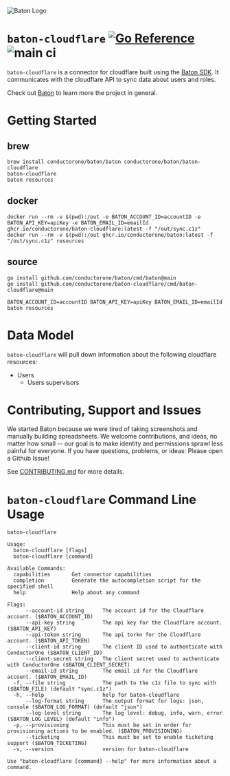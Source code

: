 ![Baton Logo](./docs/images/baton-logo.png)

# `baton-cloudflare` [![Go Reference](https://pkg.go.dev/badge/github.com/conductorone/baton-cloudflare.svg)](https://pkg.go.dev/github.com/conductorone/baton-cloudflare) ![main ci](https://github.com/conductorone/baton-cloudflare/actions/workflows/main.yaml/badge.svg)

`baton-cloudflare` is a connector for cloudflare built using the [Baton SDK](https://github.com/conductorone/baton-sdk). It communicates with the cloudflare API to sync data about users and roles.

Check out [Baton](https://github.com/conductorone/baton) to learn more the project in general.

# Getting Started

## brew

```
brew install conductorone/baton/baton conductorone/baton/baton-cloudflare
baton-cloudflare
baton resources
```

## docker

```
docker run --rm -v $(pwd):/out -e BATON_ACCOUNT_ID=accountID -e BATON_API_KEY=apiKey -e BATON_EMAIL_ID=emailId ghcr.io/conductorone/baton-cloudflare:latest -f "/out/sync.c1z"
docker run --rm -v $(pwd):/out ghcr.io/conductorone/baton:latest -f "/out/sync.c1z" resources
```

## source

```
go install github.com/conductorone/baton/cmd/baton@main
go install github.com/conductorone/baton-cloudflare/cmd/baton-cloudflare@main

BATON_ACCOUNT_ID=accountID BATON_API_KEY=apiKey BATON_EMAIL_ID=emailId
baton resources
```

# Data Model

`baton-cloudflare` will pull down information about the following cloudflare resources:
- Users
  - Users supervisors

# Contributing, Support and Issues

We started Baton because we were tired of taking screenshots and manually building spreadsheets. We welcome contributions, and ideas, no matter how small -- our goal is to make identity and permissions sprawl less painful for everyone. If you have questions, problems, or ideas: Please open a Github Issue!

See [CONTRIBUTING.md](https://github.com/ConductorOne/baton/blob/main/CONTRIBUTING.md) for more details.

# `baton-cloudflare` Command Line Usage

```
baton-cloudflare

Usage:
  baton-cloudflare [flags]
  baton-cloudflare [command]

Available Commands:
  capabilities       Get connector capabilities
  completion         Generate the autocompletion script for the specified shell
  help               Help about any command

Flags:
      --account-id string      The account id for the Cloudflare account. ($BATON_ACCOUNT_ID)
      --api-key string         The api key for the Cloudflare account. ($BATON_API_KEY)
      --api-token string       The api torkn for the Cloudflare account. ($BATON_API_TOKEN)
      --client-id string       The client ID used to authenticate with ConductorOne ($BATON_CLIENT_ID)
      --client-secret string   The client secret used to authenticate with ConductorOne ($BATON_CLIENT_SECRET)
      --email-id string        The email id for the Cloudflare account. ($BATON_EMAIL_ID)
  -f, --file string            The path to the c1z file to sync with ($BATON_FILE) (default "sync.c1z")
  -h, --help                   help for baton-cloudflare
      --log-format string      The output format for logs: json, console ($BATON_LOG_FORMAT) (default "json")
      --log-level string       The log level: debug, info, warn, error ($BATON_LOG_LEVEL) (default "info")
  -p, --provisioning           This must be set in order for provisioning actions to be enabled. ($BATON_PROVISIONING)
      --ticketing              This must be set to enable ticketing support ($BATON_TICKETING)
  -v, --version                version for baton-cloudflare

Use "baton-cloudflare [command] --help" for more information about a command.

```
